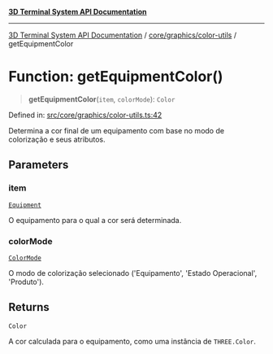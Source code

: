 [**3D Terminal System API Documentation**](../../../../README.md)

***

[3D Terminal System API Documentation](../../../../README.md) / [core/graphics/color-utils](../README.md) / getEquipmentColor

# Function: getEquipmentColor()

> **getEquipmentColor**(`item`, `colorMode`): `Color`

Defined in: [src/core/graphics/color-utils.ts:42](https://github.com/Dicommunitas/ThreeJS_Terminal_3D/blob/6861c3fedb296b50971bbc544df59a09f35d0238/src/core/graphics/color-utils.ts#L42)

Determina a cor final de um equipamento com base no modo de colorização e seus atributos.

## Parameters

### item

[`Equipment`](../../../../lib/types/interfaces/Equipment.md)

O equipamento para o qual a cor será determinada.

### colorMode

[`ColorMode`](../../../../lib/types/type-aliases/ColorMode.md)

O modo de colorização selecionado ('Equipamento', 'Estado Operacional', 'Produto').

## Returns

`Color`

A cor calculada para o equipamento, como uma instância de `THREE.Color`.
